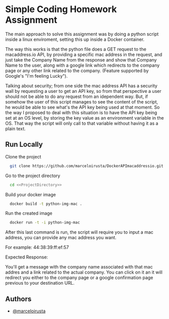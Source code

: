 
# Simple Coding Homework Assignment
The main approach to solve this assignment was by doing a python script inside a linux enviroment, setting this up
inside a Docker container.

The way this works is that the python file does a GET request to the macaddress.io API,
by providing a specific mac address in the request, and just take the Company Name from the
response and show that Company Name to the user, along with a google link which redirects
to the company page or any other link related to the company. (Feature supported by
Google's "I'm feeling Lucky").

Talking about security; from one side the mac address API has a security wall by 
requesting a user to get an API key, so from that perspective a user should not be able to
do any request from an idependent way. But, if somehow the user of this script manages to
see the content of the script, he would be able to see what's the API key being used at that moment.
So the way I proposed to deal with this situation is to have the API key being set at an OS level, by 
storing the key value as an environment variable in the OS. That way the script will only call to that variable
without having it as a plain text.




## Run Locally

Clone the project

```bash
  git clone https://github.com/marceloirusta/DockerAPImacaddressio.git
```

Go to the project directory

```bash
  cd <<ProjectDirectory>>
```

Build your docker image

```bash
  docker build -t python-img-mac .
```

Run the created image

```bash
  docker run -t -i python-img-mac
```

After this last command is run, the script will require you to input a mac address, you
can provide any mac address you want.

For example: 44:38:39:ff:ef:57

Expected Response:

You'll get a message with the company name associated with that mac addres and a link related to the actual company. You can click on it an it will redirect you either to the company page or a google confirmation page previous to your destination URL.

## Authors

- [@marceloirusta](https://www.github.com/marceloirusta)

